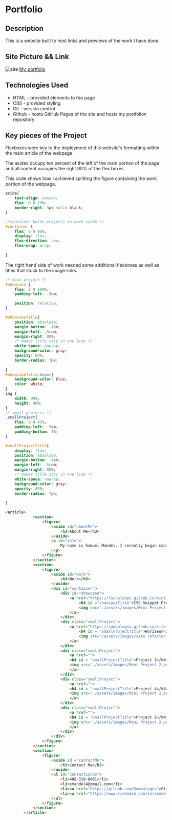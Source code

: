 # Portfolio


## Description

This is a website built to host links and previews of the work I have done. 


## Site Picture && Link

![site](https://media.giphy.com/media/dj4fnE1bia7b3B9m9F/giphy.gif)
[My_portfolio](https://sambalogna.github.io/Portfolio/)

## Technologies Used
- HTML - provided elements to the page
- CSS - provided styling
- Git - version control
- Github - hosts GitHub Pages of the site and hosts my portfolion repository

## Key pieces of the Project

Flexboxes were key to the deployment of this website's formatting within the main article of the webpage. 

The asides occupy ten percent of the left of the main portion of the page and all content occupies the right 90% of the flex boxes.

This code shows how I achieved splitting the figure containing the work portion of the webpage.

```CSS
aside{
    text-align: center;
    flex: 0 0 10%;
    border-right: 3px solid black;
}

/*container holds projects in work aside */
#container {
    flex: 0 0 90%;
    display: flex;
    flex-direction: row;
    flex-wrap: wrap;
    
}
```
The right hand side of work needed some additional flexboxes as well as titles that stuck to the image links.

```CSS
/* main project */
#showcase {
    flex: 0 0 100%;
    padding-left: .5em;

    position: relative;
}

#showcaseTitle{
    position: absolute;
    margin-bottom: -1em;
    margin-left: .5rem;
    margin-right: 80%;
    /* makes title stay in one line */
    white-space: nowrap;
    background-color: gray;
    opacity: 80%;
    border-radius: 7px;
    
}
#showcaseTitle:hover{
    background-color: blue;
    color: white;
}
img {
    width: 90%;
    height: 90%;
}
/* small projects */
.smallProject{
    flex: 0 0 45%;
    padding-left: .5em;
    padding-bottom: 3%;
}

#smallProjectTitle{
    display: flex;
    position: absolute;
    margin-bottom: -1em;
    margin-left: .5rem;
    margin-right: 80%;
    /* makes title stay in one line */
    white-space: nowrap;
    background-color: gray;
    opacity: 80%;
    border-radius: 7px;
    
}
```

```HTML
<article>
            <section>
                <figure>
                    <aside id="aboutMe">
                        <h3>About Me</h3>
                    </aside>                
                    <p id="info">
                        My name is Samuel Mandel. I recently began coding. My interests include video games, cryptocurrency, and ecommerce!
                    </p>
                </figure>
            </section> 
            <section>
                <figure>
                    <aside id="work">
                        <h3>Work</h3>
                    </aside> 
                    <div id="container"> 
                        <div id="showcase">
                            <a href="https://luccaloopz.github.io/mini-project-2/">
                                <h4 id ="showcaseTitle">CSS Snippet Project</h4>
                                <img src="./assets/images/Mini Project 2.png"/>
                            </a>
                        </div>
                        <div class="smallProject">
                            <a href="https://sambalogna.github.io/site-refactor/">
                                <h4 id = "smallProjectTitle">Horiseon</h4>
                                <img src="/assets/images/site refactor.PNG" />
                            </a>
                        </div>
                        <div class="smallProject">
                            <a href="">
                            <h4 id = "smallProjectTitle">Project 3</h4>
                            <img src="./assets/images/Mini Project 2.png"/>
                            </a>
                        </div>
                        <div class="smallProject">
                            <a href="">
                            <h4 id = "smallProjectTitle">Project 4</h4>
                            <img src="./assets/images/Mini Project 2.png"/>
                            </a>
                        </div>
                        <div class="smallProject">
                            <a href="">
                            <h4 id = "smallProjectTitle">Project 5</h4>
                            <img src="./assets/images/Mini Project 2.png"/>
                            </a>
                        </div>
                    </div>   
                </figure>
            </section>
            <section>
                <figure>
                    <aside id ="contactMe">
                        <h3>Contact Me</h3>
                    </aside>
                    <ul id="contactLinks">
                        <li>408-310-8401</li>
                        <li>smandel4@gmail.com</li>
                        <li><a href="https://github.com/Sambalogna">Github</a></li>
                        <li><a href="https://www.linkedin.com/in/samuel-lazaro-mandel/">LinkedIn</a></li>
                    </ul>
                </figure>
            </section>
        </article>
```


